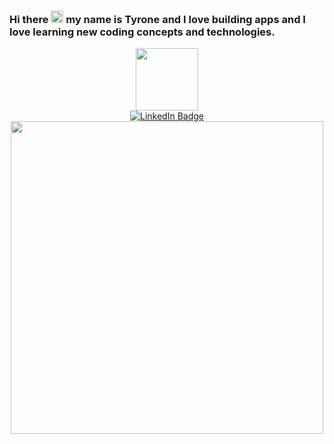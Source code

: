 ### Hi there <img src="https://media.giphy.com/media/hvRJCLFzcasrR4ia7z/giphy.gif" width="20"> my name is Tyrone and I love building apps and I love learning new coding concepts and technologies.



<div id="header" align="center">
  <img src="https://media.giphy.com/media/M9gbBd9nbDrOTu1Mqx/giphy.gif" width="100"/>

  
<div id="badges">
  <a href="your-linkedin-URL">
    <img src="https://img.shields.io/badge/LinkedIn-blue?style=for-the-badge&logo=linkedin&logoColor=white" alt="LinkedIn Badge"/>
  </a>

</div>
    <img src="https://media.giphy.com/media/qgQUggAC3Pfv687qPC/giphy.gif" width="500"/>
</div>
